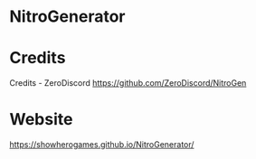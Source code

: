 # NitroGenerator
# Credits
Credits - ZeroDiscord
https://github.com/ZeroDiscord/NitroGen
# Website
https://showherogames.github.io/NitroGenerator/